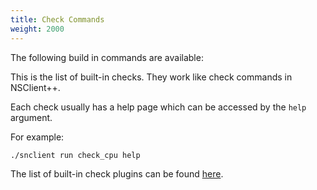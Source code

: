 ```yaml
---
title: Check Commands
weight: 2000
---
```


The following build in commands are available:

This is the list of built-in checks. They work like check commands in NSClient++.

Each check usually has a help page which can be accessed by the `help` argument.

For example:

    ./snclient run check_cpu help

The list of built-in check plugins can be found [here](../plugins/).
